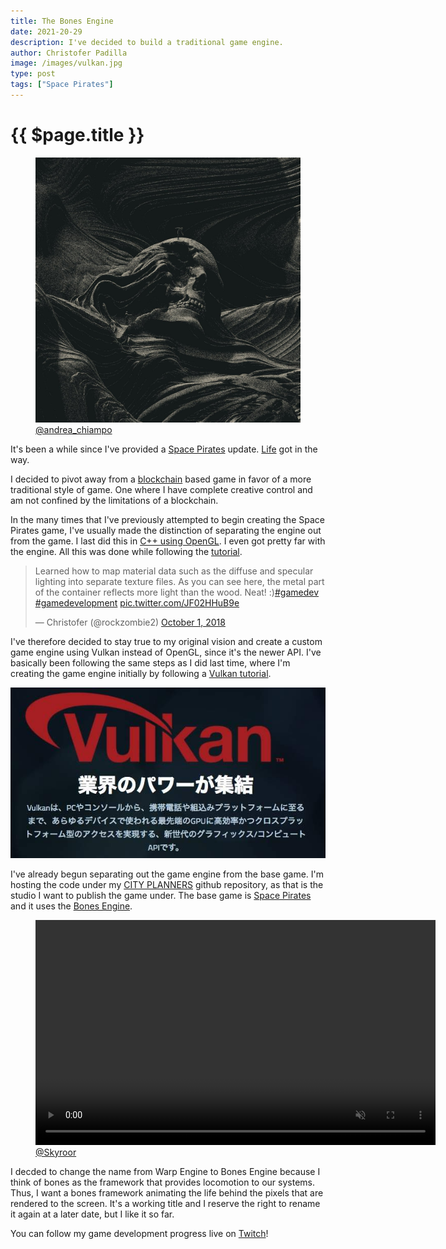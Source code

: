 ```yaml
---
title: The Bones Engine
date: 2021-20-29
description: I've decided to build a traditional game engine.
author: Christofer Padilla
image: /images/vulkan.jpg
type: post
tags: ["Space Pirates"]
---
```


# {{ $page.title }}

<figure>
  <img
  src="/images/solid-tears.jpeg"
  alt="Solid Tears ~">
  <figcaption><a href="https://twitter.com/andrea_chiampo">@andrea_chiampo</a></figcaption>
</figure>

It's been a while since I've provided a [Space Pirates](/tags/#Space-Pirates) update. [Life](/blog/2022/12/20/2022-Summarized.md) got in the way.

I decided to pivot away from a [blockchain](/blog/2022/2/28/UpdatedPlanForSpacePirates.md) based game in favor of a more traditional style of game. One where I have complete creative control and am not confined by the limitations of a blockchain.

In the many times that I've previously attempted to begin creating the Space Pirates game, I've usually made the distinction of separating the engine out from the game. I last did this in [C++ using OpenGL](https://rockzombie2.visualstudio.com/_git/WarpEngine). I even got pretty far with the engine. All this was done while following the [tutorial](https://learnopengl.com/).

<blockquote class="twitter-tweet tw-align-center"><p lang="en" dir="ltr">Learned how to map material data such as the diffuse and specular lighting into separate texture files. As you can see here, the metal part of the container reflects more light than the wood. Neat! :)<a href="https://twitter.com/hashtag/gamedev?src=hash&amp;ref_src=twsrc%5Etfw">#gamedev</a> <a href="https://twitter.com/hashtag/gamedevelopment?src=hash&amp;ref_src=twsrc%5Etfw">#gamedevelopment</a> <a href="https://t.co/JF02HHuB9e">pic.twitter.com/JF02HHuB9e</a></p>&mdash; Christofer (@rockzombie2) <a href="https://twitter.com/rockzombie2/status/1046643787034955777?ref_src=twsrc%5Etfw">October 1, 2018</a></blockquote> <script async src="https://platform.twitter.com/widgets.js" charset="utf-8"></script>

I've therefore decided to stay true to my original vision and create a custom game engine using Vulkan instead of OpenGL, since it's the newer API. I've basically been following the same steps as I did last time, where I'm creating the game engine initially by following a [Vulkan tutorial](https://vulkan-tutorial.com/).

![Vulkan](/images/vulkan.jpg)

I've already begun separating out the game engine from the base game. I'm hosting the code under my [CITY PLANNERS](https://github.com/cityplanners) github repository, as that is the studio I want to publish the game under. The base game is [Space Pirates](https://github.com/cityplanners/space-pirates) and it uses the [Bones Engine](https://github.com/cityplanners/bones-engine).

<figure>
    <video width="640" height="360" autoplay loop muted>
      <source src="/videos/cityplanners.mp4" type="video/mp4">
      Your browser does not support the video tag.
    </video>
<figcaption><a href="https://www.instagram.com/skyroor/">@Skyroor</a></figcaption>
</figure>

I decded to change the name from Warp Engine to Bones Engine because I think of bones as the framework that provides locomotion to our systems. Thus, I want a bones framework animating the life behind the pixels that are rendered to the screen. It's a working title and I reserve the right to rename it again at a later date, but I like it so far.

You can follow my game development progress live on [Twitch](https://twitch.tv/rockzombie2)!

<TagLinks />

<Comments />
